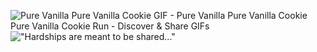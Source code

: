<img src="https://i.pinimg.com/originals/11/91/46/119146089c21bd85d4340e91a0b26e52.gif" alt="Pure Vanilla Pure Vanilla Cookie GIF - Pure Vanilla Pure Vanilla Cookie  Pure Vanilla Cookie Run - Discover &amp; Share GIFs"/>!["Hardships are meant to be shared..."](https://github.com/user-attachments/22b79928-38ae-4104-8a95-70151dcc0dbe)



